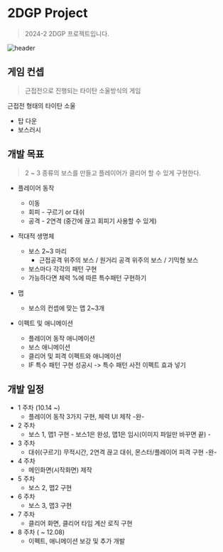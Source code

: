 # 2DGP Project
> 2024-2 2DGP 프로젝트입니다.

![header](https://capsule-render.vercel.app/api?type=transparent&height=300&color=gradient&text=Red%20Souls&section=header&textBg=false&fontSize=80&fontAlign=30&fontAlignY=60&animation=twinkling&rotate=0&desc=-from%20Titan%20souls-&descAlign=70&descAlignY=65&descSize=30&theme=radical)

## 게임 컨셉

> 근접전으로 진행되는 타이탄 소울방식의 게임

근접전 형태의 타이탄 소울
 + 탑 다운
 + 보스러시

## 개발 목표

> 2 ~ 3 종류의 보스를 만들고 플레이어가 클리어 할 수 있게 구현한다.

* 플레이어 동작
  * 이동
  + 회피 - 구르기 or 대쉬
  + 공격 - 2연격 (중간에 끊고 회피기 사용할 수 있게)
 

* 적대적 생명체
  + 보스 2~3 마리
    + 근접공격 위주의 보스 / 원거리 공격 위주의 보스 / 기믹형 보스
  + 보스마다 각각의 패턴 구현
  + 가능하다면 체력 %에 따른 특수패턴 구현하기

* 맵
  * 보스의 컨셉에 맞는 맵 2~3개
 
* 이펙트 및 애니메이션
  * 플레이어 동작 애니메이션
  * 보스 애니메이션
  * 클리어 및 피격 이펙트와 애니메이션
  * IF 특수 패턴 구현 성공시 -> 특수 패턴 사전 이펙트 효과 넣기

## 개발 일정

* 1 주차 (10.14 ~)
    * 플레이어 동작 3가지 구현, 체력 UI 제작 -완-
* 2 주차
    * 보스 1, 맵1 구현 - 보스1은 완성, 맵1은 임시(이미지 파일만 바꾸면 끝) -
* 3 주차
    * 대쉬(구르기) 무적시간, 2연격 끊고 대쉬, 몬스터/플레이어 피격 구현 -완-
* 4 주차
    * 메인화면(시작화면) 제작
* 5 주차
    * 보스 2, 맵2 구현
* 6 주차
    * 보스 3, 맵3 구현
* 7 주차
    * 클리어 화면, 클리어 타임 계산 로직 구현
* 8 주차 ( ~ 12.08)
    * 이펙트, 애니메이션 보강 및 추가 개발

